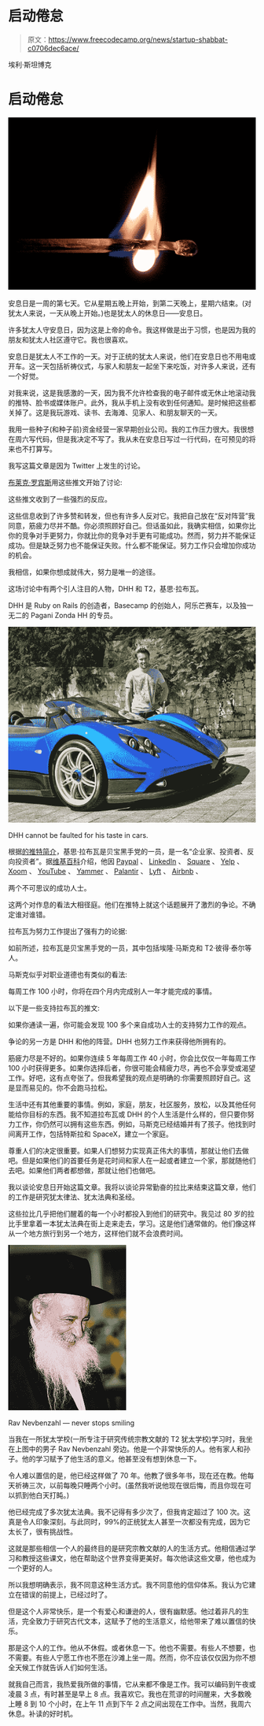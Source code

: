 # 启动倦怠

> 原文：<https://www.freecodecamp.org/news/startup-shabbat-c0706dec6ace/>

埃利·斯坦博克

# 启动倦怠

![1*Y5M6F2sbB_oMsdCMJFlpmg](img/c0bed9e072ef4b93bb0216510e01ddc0.png)

安息日是一周的第七天。它从星期五晚上开始，到第二天晚上，星期六结束。(对犹太人来说，一天从晚上开始。)也是犹太人的休息日——安息日。

许多犹太人守安息日，因为这是上帝的命令。我这样做是出于习惯，也是因为我的朋友和犹太人社区遵守它。我也很喜欢。

安息日是犹太人不工作的一天。对于正统的犹太人来说，他们在安息日也不用电或开车。这一天包括祈祷仪式，与家人和朋友一起坐下来吃饭，对许多人来说，还有一个好觉。

对我来说，这是我感激的一天，因为我不允许检查我的电子邮件或无休止地滚动我的推特、脸书或媒体账户。此外，我从手机上没有收到任何通知。是时候把这些都关掉了。这是我玩游戏、读书、去海滩、见家人、和朋友聊天的一天。

我用一些种子(和种子前)资金经营一家早期创业公司。我的工作压力很大。我很想在周六写代码，但是我决定不写了。我从未在安息日写过一行代码，在可预见的将来也不打算写。

我写这篇文章是因为 Twitter 上发生的讨论。

[布莱克·罗宾斯](https://www.freecodecamp.org/news/startup-shabbat-c0706dec6ace/undefined)用这些推文开始了讨论:

这些推文收到了一些强烈的反应。

这些信息收到了许多赞和转发，但也有许多人反对它。我把自己放在“反对阵营”我同意，筋疲力尽并不酷。你必须照顾好自己。但话虽如此，我确实相信，如果你比你的竞争对手更努力，你就比你的竞争对手更有可能成功。然而，努力并不能保证成功。但是缺乏努力也不能保证失败。什么都不能保证。努力工作只会增加你成功的机会。

我相信，如果你想成就伟大，努力是唯一的途径。

这场讨论中有两个引人注目的人物，DHH 和 T2，基思·拉布瓦。

DHH 是 Ruby on Rails 的创造者，Basecamp 的创始人，阿乐芒赛车，以及独一无二的 Pagani Zonda HH 的专员。

![1*gRfu1IS-JPLMCzm-OL_9kw](img/295fabf31a0f3d15f7b80b4547184733.png)

DHH cannot be faulted for his taste in cars.

根据[的推特简介](https://twitter.com/rabois?ref_src=twsrc%5Egoogle%7Ctwcamp%5Eserp%7Ctwgr%5Eauthor)，基思·拉布瓦是贝宝黑手党的一员，是一名“企业家、投资者、反向投资者”。据[维基百科](https://en.wikipedia.org/wiki/Keith_Rabois)介绍，他因 [Paypal](https://en.wikipedia.org/wiki/PayPal) 、 [LinkedIn](https://en.wikipedia.org/wiki/LinkedIn) 、 [Square](https://en.wikipedia.org/wiki/Square_inc) 、 [Yelp](https://en.wikipedia.org/wiki/Yelp) 、 [Xoom](https://en.wikipedia.org/wiki/Xoom_(web_hosting)) 、 [YouTube](https://en.wikipedia.org/wiki/YouTube) 、 [Yammer](https://en.wikipedia.org/wiki/Yammer) 、 [Palantir](https://en.wikipedia.org/wiki/Palant%C3%ADr) 、 [Lyft](https://en.wikipedia.org/wiki/Lyft) 、 [Airbnb](https://en.wikipedia.org/wiki/Airbnb) 、

两个不可思议的成功人士。

这两个对作息的看法大相径庭。他们在推特上就这个话题展开了激烈的争论。不确定谁对谁错。

拉布瓦为努力工作提出了强有力的论据:

如前所述，拉布瓦是贝宝黑手党的一员，其中包括埃隆·马斯克和 T2·彼得·泰尔等人。

马斯克似乎对职业道德也有类似的看法:

每周工作 100 小时，你将在四个月内完成别人一年才能完成的事情。

以下是一些支持拉布瓦的推文:

如果你通读一遍，你可能会发现 100 多个来自成功人士的支持努力工作的观点。

争论的另一方是 DHH 和他的阵营。DHH 也努力工作来获得他所拥有的。

筋疲力尽是不好的。如果你连续 5 年每周工作 40 小时，你会比仅仅一年每周工作 100 小时获得更多。如果你选择后者，你很可能会精疲力尽，再也不会享受或渴望工作。好吧，这有点夸张了。但我希望我的观点是明确的:你需要照顾好自己。这是显而易见的。你不会跑马拉松。

生活中还有其他重要的事情。例如，家庭，朋友，社区服务，放松，以及其他任何能给你目标的东西。我不知道拉布瓦或 DHH 的个人生活是什么样的，但只要你努力工作，你仍然可以拥有这些东西。例如，马斯克已经结婚并有了孩子。他找到时间离开工作，包括特斯拉和 SpaceX，建立一个家庭。

尊重人们的决定很重要。如果人们想努力实现真正伟大的事情，那就让他们去做吧。但是如果他们的首要任务是花时间和家人在一起或者建立一个家，那就随他们去吧。如果他们两者都想做，那就让他们也做吧。

我以谈论安息日开始这篇文章。我将以谈论异常勤奋的拉比来结束这篇文章，他们的工作是研究犹太律法、犹太法典和圣经。

这些拉比几乎把他们醒着的每一个小时都投入到他们的研究中。我见过 80 岁的拉比手里拿着一本犹太法典在街上走来走去，学习。这是他们通常做的。他们像这样从一个地方旅行到另一个地方，这样他们就不会浪费时间。

![1*btR3f5BhqqJkR5wZUvE1iw](img/84f76204c78c5be613b61392825da9b6.png)

Rav Nevbenzahl — never stops smiling

当我在一所犹太学校(一所专注于研究传统宗教文献的 T2 犹太学校)学习时，我坐在上图中的男子 Rav Nevbenzahl 旁边。他是一个非常快乐的人。他有家人和孙子。他的学习赋予了他生活的意义。他甚至没有想到休息一下。

令人难以置信的是，他已经这样做了 70 年。他教了很多年书，现在还在教。他每天祈祷三次，以前每晚只睡两个小时。(虽然我听说他现在很后悔，而且你现在可以抓到他白天打盹。)

他已经完成了多次犹太法典。我不记得有多少次了，但我肯定超过了 100 次。这真是令人印象深刻。与此同时，99%的正统犹太人甚至一次都没有完成，因为它太长了，很有挑战性。

这就是那些相信一个人的最终目的是研究宗教文献的人的生活方式。他相信通过学习和教授这些课文，他在帮助这个世界变得更美好。每次他读这些文章，他也成为一个更好的人。

所以我想明确表示，我不同意这种生活方式。我不同意他的信仰体系。我认为它建立在错误的前提上，已经过时了。

但是这个人非常快乐，是一个有爱心和谦逊的人，很有幽默感。他过着非凡的生活，完全致力于研究古代文本，这赋予了他的生活意义，给他带来了难以置信的快乐。

那是这个人的工作。他从不休假。或者休息一下。他也不需要。有些人不想要，也不需要。有些人宁愿工作也不愿在沙滩上坐一周。然而，你不应该仅仅因为你不想全天候工作就告诉人们如何生活。

就我自己而言，我热爱我所做的事情，它从来都不像是工作。我可以编码到午夜或凌晨 3 点，有时甚至是早上 8 点。我喜欢它。我也在荒谬的时间醒来，大多数晚上睡 8 到 10 个小时，在上午 11 点到下午 2 点之间出现在工作中。当然，我周六休息。补读的好时机。